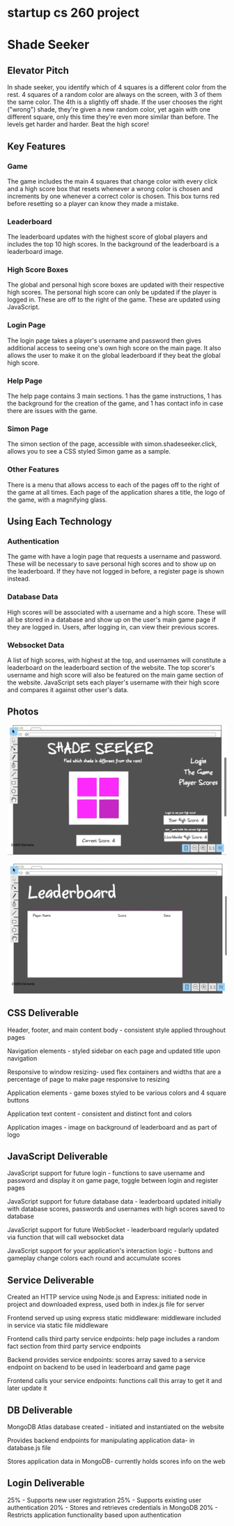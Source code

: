 # startup cs 260 project
# Shade Seeker
## Elevator Pitch
In shade seeker, you identify which of 4 squares is a different color from the rest. 4 squares of a random color are always on the screen, with 3 of them the same color. The 4th is a slightly off shade. If the user chooses the right ("wrong") shade, they're given a new random color, yet again with one different square, only this time they're even more similar than before. The levels get harder and harder. Beat the high score! 
## Key Features
### Game
The game includes the main 4 squares that change color with every click and a high score box that resets whenever a wrong color is chosen and increments by one whenever a correct color is chosen. This box turns red before resetting so a player can know they made a mistake.
### Leaderboard
The leaderboard updates with the highest score of global players and includes the top 10 high scores. In the background of the leaderboard is a leaderboard image.
### High Score Boxes
The global and personal high score boxes are updated with their respective high scores. The personal high score can only be updated if the player is logged in. These are off to the right of the game. These are updated using JavaScript.
### Login Page
The login page takes a player's username and password then gives additional access to seeing one's own high score on the main page. It also allows the user to make it on the global leaderboard if they beat the global high score.
### Help Page
The help page contains 3 main sections. 1 has the game instructions, 1 has the background for the creation of the game, and 1 has contact info in case there are issues with the game.
### Simon Page
The simon section of the page, accessible with simon.shadeseeker.click, allows you to see a CSS styled Simon game as a sample.
### Other Features
There is a menu that allows access to each of the pages off to the right of the game at all times. Each page of the application shares a title, the logo of the game, with a magnifying glass.
## Using Each Technology
### Authentication
The game with have a login page that requests a username and password. These will be necessary to save personal high scores and to show up on the leaderboard. If they have not logged in before, a register page is shown instead.
### Database Data
High scores will be associated with a username and a high score. These will all be stored in a database and show up on the user's main game page if they are logged in. Users, after logging in, can view their previous scores.
### Websocket Data
A list of high scores, with highest at the top, and usernames will constitute a leaderboard on the leaderboard section of the website. The top scorer's username and high score will also be featured on the main game section of the website. JavaScript sets each player's username with their high score and compares it against other user's data.
## Photos
![Home Page](/images/shadeseekerhome.png)

![Leaderboard](/images/leaderboard.png)

## CSS Deliverable
Header, footer, and main content body - consistent style applied throughout pages

Navigation elements - styled sidebar on each page and updated title upon navigation

Responsive to window resizing- used flex containers and widths that are a percentage of page to make page responsive to resizing

Application elements - game boxes styled to be various colors and 4 square buttons

Application text content - consistent and distinct font and colors

Application images - image on background of leaderboard and as part of logo

## JavaScript Deliverable
JavaScript support for future login - functions to save username and password and display it on game page, toggle between login and register pages

JavaScript support for future database data - leaderboard updated initially with database scores, passwords and usernames with high scores saved to database

JavaScript support for future WebSocket - leaderboard regularly updated via function that will call websocket data

JavaScript support for your application's interaction logic - buttons and gameplay change colors each round and accumulate scores

## Service Deliverable
Created an HTTP service using Node.js and Express: initiated node in project and downloaded express, used both in index.js file for server

Frontend served up using express static middleware: middleware included in service via static file middleware

Frontend calls third party service endpoints: help page includes a random fact section from third party service endpoints

Backend provides service endpoints: scores array saved to a service endpoint on backend to be used in leaderboard and game page

Frontend calls your service endpoints: functions call this array to get it and later update it

## DB Deliverable
MongoDB Atlas database created - initiated and instantiated on the website

Provides backend endpoints for manipulating application data- in database.js file

Stores application data in MongoDB- currently holds scores info on the web

## Login Deliverable
25% - Supports new user registration
25% - Supports existing user authentication
20% - Stores and retrieves credentials in MongoDB
20% - Restricts application functionality based upon authentication
